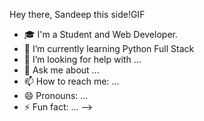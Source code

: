 Hey there, Sandeep this side!GIF
- 🎓 I'm a Student and Web Developer.
- 🌱 I’m currently learning Python Full Stack
- 🤔 I’m looking for help with ...
- 💬 Ask me about ...
- 📫 How to reach me: ...
- 😄 Pronouns: ...
- ⚡ Fun fact: ...
-->
